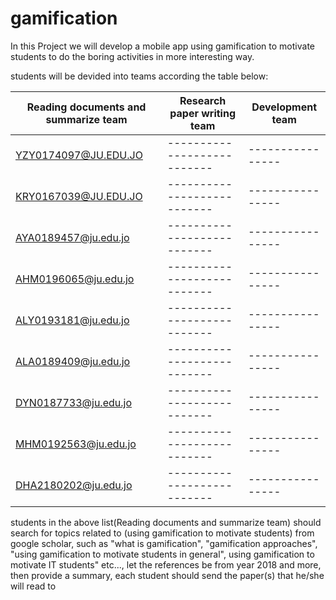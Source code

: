 # gamification
In this Project we will develop a mobile app using gamification to motivate students to do the boring activities in more interesting way.

students will be devided into teams according the table below:

| Reading documents and summarize team | Research paper writing team | Development team |
| ------------------------------------ | --------------------------- | ---------------- |
| YZY0174097@JU.EDU.JO                 | --------------------------- | ---------------- |
| KRY0167039@JU.EDU.JO                 | --------------------------- | ---------------- |
| AYA0189457@ju.edu.jo                 | --------------------------- | ---------------- |
| AHM0196065@ju.edu.jo                 | --------------------------- | ---------------- |
| ALY0193181@ju.edu.jo                 | --------------------------- | ---------------- |
| ALA0189409@ju.edu.jo                 | --------------------------- | ---------------- |
| DYN0187733@ju.edu.jo                 | --------------------------- | ---------------- |
| MHM0192563@ju.edu.jo                 | --------------------------- | ---------------- |
| DHA2180202@ju.edu.jo                 | --------------------------- | ---------------- |

students in the above list(Reading documents and summarize team) should search for topics related to (using gamification to motivate students) from google scholar, such as "what is gamification", "gamification approaches", "using gamification to motivate students in general", using gamification to motivate IT students" etc..., let the references be from year 2018 and more, then provide a summary, each student should send the paper(s) that he/she will read to
